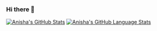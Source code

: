 ### Hi there 👋

[![Anisha's GitHub Stats](https://github-readme-stats.vercel.app/api/?username=anishalalwani&&theme=dracula&count_private=true&showicons=true)]()
[![Anisha's GitHub Language Stats](https://github-readme-stats.vercel.app/api/top-langs/?username=anishalalwani&layout=compact&langs_count=4&theme=tokyonight)]()



<!--
**anishalalwani/anishalalwani** is a ✨ _special_ ✨ repository because its `README.md` (this file) appears on your GitHub profile.

Here are some ideas to get you started:

- 🔭 I’m currently working on ...
- 🌱 I’m currently learning ...
- 👯 I’m looking to collaborate on ...
- 🤔 I’m looking for help with ...
- 💬 Ask me about ...
- 📫 How to reach me: ...
- 😄 Pronouns: ...
- ⚡ Fun fact: ...
-->
